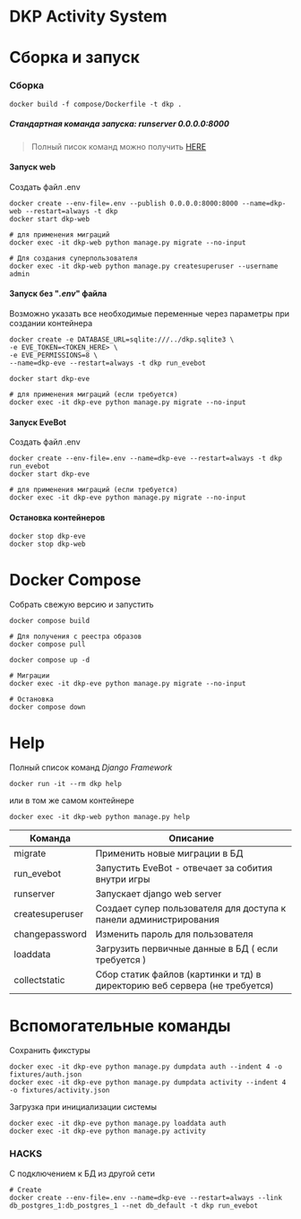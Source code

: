 # DKP Activity System

# Сборка и запуск

### Сборка
```shell
docker build -f compose/Dockerfile -t dkp .

```

##### Стандартная команда запуска: runserver 0.0.0.0:8000
>Полный писок команд можно получить [HERE](#Help) 

#### Запуск web
Создать файл .env

```shell
docker create --env-file=.env --publish 0.0.0.0:8000:8000 --name=dkp-web --restart=always -t dkp
docker start dkp-web

# для применения миграций
docker exec -it dkp-web python manage.py migrate --no-input

# Для создания суперпользователя
docker exec -it dkp-web python manage.py createsuperuser --username admin

```

#### Запуск без "_.env_" файла
Возможно указать все необходимые переменные через параметры при создании контейнера

```shell
docker create -e DATABASE_URL=sqlite:///../dkp.sqlite3 \
-e EVE_TOKEN=<TOKEN_HERE> \
-e EVE_PERMISSIONS=8 \
--name=dkp-eve --restart=always -t dkp run_evebot

docker start dkp-eve

# для применения миграций (если требуется)
docker exec -it dkp-eve python manage.py migrate --no-input

```


#### Запуск EveBot
Создать файл .env
```shell
docker create --env-file=.env --name=dkp-eve --restart=always -t dkp run_evebot
docker start dkp-eve

# для применения миграций (если требуется)
docker exec -it dkp-eve python manage.py migrate --no-input

```

#### Остановка контейнеров

```shell
docker stop dkp-eve
docker stop dkp-web

```

# Docker Compose

Собрать свежую версию и запустить

```shell
docker compose build

# Для получения с реестра образов
docker compose pull

docker compose up -d

# Миграции
docker exec -it dkp-eve python manage.py migrate --no-input

# Остановка
docker compose down
```


# Help
Полный список команд _Django Framework_

```shell
docker run -it --rm dkp help

```
или в том же самом контейнере

```shell
docker exec -it dkp-web python manage.py help

```

| Команда         | Описание                                                                   |
|-----------------|----------------------------------------------------------------------------|
| migrate         | Применить новые миграции в БД                                              |
| run_evebot      | Запустить EveBot - отвечает за собития внутри игры                         |
| runserver       | Запускает django web server                                                |
| createsuperuser | Создает супер пользователя для доступа к панели администрирования          |
| changepassword  | Изменить пароль для пользователя                                           |
| loaddata        | Загрузить первичные данные в БД ( если требуется )                         |
| collectstatic   | Сбор статик файлов (картинки и тд) в директорию веб сервера (не требуется) |



# Вспомогательные команды

Сохранить фикстуры
```shell
docker exec -it dkp-eve python manage.py dumpdata auth --indent 4 -o fixtures/auth.json
docker exec -it dkp-eve python manage.py dumpdata activity --indent 4 -o fixtures/activity.json

```

Загрузка при инициализации системы

```shell
docker exec -it dkp-eve python manage.py loaddata auth
docker exec -it dkp-eve python manage.py activity

```


### HACKS

С подключением к БД из другой сети

```shell
# Create
docker create --env-file=.env --name=dkp-eve --restart=always --link db_postgres_1:db_postgres_1 --net db_default -t dkp run_evebot


```